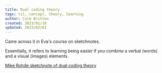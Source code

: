 ```yaml
---
title: Dual coding theory
tags: til, concept, theory, learning
author: Colm Britton
created: 2023/01/18
updated: 2023/02/01
---
```


Came across it in Eva's course on sketchnotes.

Essentially, it refers to learning being easier if you combine a verbal (words) and a visual (images) elements.

[Mike Rohde sketchnote of dual coding theory](https://www.flickr.com/photos/rohdesign/8232452797)
